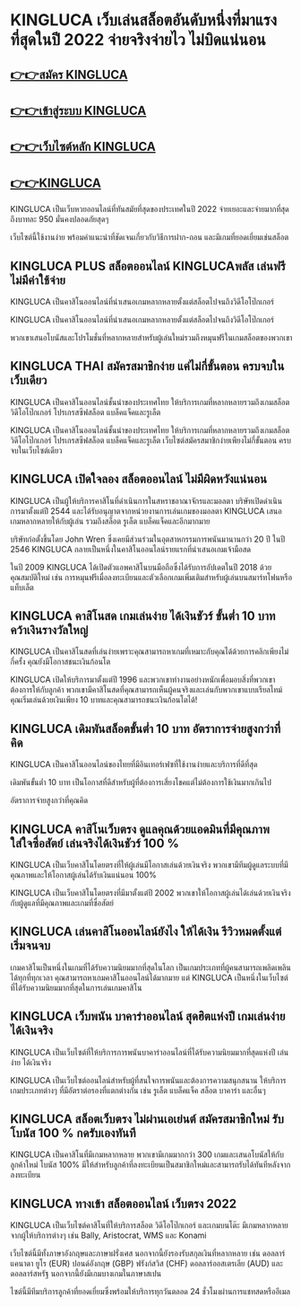 # KINGLUCA เว็บเล่นสล็อตอันดับหนึ่งที่มาแรงที่สุดในปี 2022 จ่ายจริงจ่ายไว ไม่บิดแน่นอน
 
## [👉👉สมัคร KINGLUCA](https://bit.ly/3PQ4PZQ)
 
## [👉👉เข้าสู่ระบบ KINGLUCA](https://bit.ly/3PQ4PZQ)
 
## [👉👉เว็บไซต์หลัก KINGLUCA](https://bit.ly/3PQ4PZQ)

## [👉👉KINGLUCA](https://bit.ly/3PQ4PZQ)
 
KINGLUCA เป็นเว็บหวยออนไลน์ที่ทันสมัยที่สุดของประเทศในปี 2022 จ่ายเยอะและจ่ายมากที่สุดถึงบาทละ 950 มั่นคงปลอดภัยสุดๆ

เว็บไซต์นี้ใช้งานง่าย พร้อมคำแนะนำที่ชัดเจนเกี่ยวกับวิธีการฝาก-ถอน และมีเกมที่ยอดเยี่ยมเช่นสล็อต
 
## KINGLUCA PLUS สล็อตออนไลน์ KINGLUCAพลัส เล่นฟรีไม่มีค่าใช้จ่าย
 
KINGLUCA เป็นคาสิโนออนไลน์ที่นำเสนอเกมหลากหลายตั้งแต่สล็อตไปจนถึงวิดีโอโป๊กเกอร์

KINGLUCA เป็นคาสิโนออนไลน์ที่นำเสนอเกมหลากหลายตั้งแต่สล็อตไปจนถึงวิดีโอโป๊กเกอร์

พวกเขาเสนอโบนัสและโปรโมชั่นที่หลากหลายสำหรับผู้เล่นใหม่รวมถึงหมุนฟรีในเกมสล็อตของพวกเขา
 
## KINGLUCA THAI สมัครสมาชิกง่าย แค่ไม่กี่ขั้นตอน ครบจบในเว็บเดียว
 
KINGLUCA เป็นคาสิโนออนไลน์ชั้นนำของประเทศไทย ให้บริการเกมที่หลากหลายรวมถึงเกมสล็อต วิดีโอโป๊กเกอร์ โปรเกรสซีฟสล็อต แบล็คแจ็คและรูเล็ต

KINGLUCA เป็นคาสิโนออนไลน์ชั้นนำของประเทศไทย ให้บริการเกมที่หลากหลายรวมถึงเกมสล็อต วิดีโอโป๊กเกอร์ โปรเกรสซีฟสล็อต แบล็คแจ็คและรูเล็ต เว็บไซต์สมัครสมาชิกง่ายเพียงไม่กี่ขั้นตอน ครบจบในเว็บไซต์เดียว
 
## KINGLUCA เปิดใจลอง สล็อตออนไลน์ ไม่มีผิดหวังแน่นอน
 
KINGLUCA เป็นผู้ให้บริการคาสิโนที่ดำเนินการในสหราชอาณาจักรและมอลตา บริษัทเปิดดำเนินการมาตั้งแต่ปี 2544 และได้รับอนุญาตจากหน่วยงานการเล่นเกมของมอลตา KINGLUCA เสนอเกมหลากหลายให้กับผู้เล่น รวมถึงสล็อต รูเล็ต แบล็คแจ็คและอีกมากมาย

บริษัทก่อตั้งขึ้นโดย John Wren ซึ่งเคยมีส่วนร่วมในอุตสาหกรรมการพนันมานานกว่า 20 ปี ในปี 2546 KINGLUCA กลายเป็นหนึ่งในคาสิโนออนไลน์รายแรกที่นำเสนอเกมเจ้ามือสด

ในปี 2009 KINGLUCA ได้เปิดตัวแอพคาสิโนบนมือถือซึ่งได้รับการอัปเดตในปี 2018 ด้วยคุณสมบัติใหม่ เช่น การหมุนฟรีเมื่อลงทะเบียนและตัวเลือกเกมเพิ่มเติมสำหรับผู้เล่นบนสมาร์ทโฟนหรือแท็บเล็ต
 
## KINGLUCA คาสิโนสด เกมเล่นง่าย ได้เงินชัวร์ ขั้นต่ำ 10 บาท คว้าเงินรางวัลใหญ่
 
KINGLUCA เป็นคาสิโนสดที่เล่นง่ายเพราะคุณสามารถหาเกมที่เหมาะกับคุณได้ด้วยการคลิกเพียงไม่กี่ครั้ง คุณยังมีโอกาสชนะเงินก้อนโต

KINGLUCA เปิดให้บริการมาตั้งแต่ปี 1996 และพวกเขาทำงานอย่างหนักเพื่อมอบสิ่งที่พวกเขาต้องการให้กับลูกค้า พวกเขามีคาสิโนสดที่คุณสามารถเห็นผู้คนจริงและเล่นกับพวกเขาแบบเรียลไทม์ คุณเริ่มเล่นด้วยเงินเพียง 10 บาทและคุณสามารถชนะเงินก้อนโตได้!
 
## KINGLUCA เดิมพันสล็อตขั้นต่ำ 10 บาท อัตราการจ่ายสูงกว่าที่คิด
 
KINGLUCA เป็นคาสิโนออนไลน์ของไทยที่มีอินเทอร์เฟซที่ใช้งานง่ายและบริการที่ดีที่สุด

เดิมพันขั้นต่ำ 10 บาท เป็นโอกาสที่ดีสำหรับผู้ที่ต้องการเสี่ยงโชคแต่ไม่ต้องการใช้เงินมากเกินไป

อัตราการจ่ายสูงกว่าที่คุณคิด
 
## KINGLUCA คาสิโนเว็บตรง ดูแลคุณด้วยแอดมินที่มีคุณภาพ ใส่ใจซื่อสัตย์ เล่นจริงได้เงินชัวร์ 100 %
 
KINGLUCA เป็นเว็บคาสิโนโดยตรงที่ให้ผู้เล่นมีโอกาสเล่นด้วยเงินจริง พวกเขามีทีมผู้ดูแลระบบที่มีคุณภาพและให้โอกาสผู้เล่นได้รับเงินแน่นอน 100%

KINGLUCA เป็นเว็บคาสิโนโดยตรงที่มีมาตั้งแต่ปี 2002 พวกเขาให้โอกาสผู้เล่นได้เล่นด้วยเงินจริงกับผู้ดูแลที่มีคุณภาพและเกมที่ซื่อสัตย์
 
## KINGLUCA เล่นคาสิโนออนไลน์ยังไง ให้ได้เงิน  รีวิวหมดตั้งแต่เริ่มจนจบ
 
เกมคาสิโนเป็นหนึ่งในเกมที่ได้รับความนิยมมากที่สุดในโลก เป็นเกมประเภทที่ผู้คนสามารถเพลิดเพลินได้ทุกที่ทุกเวลา คุณสามารถหาเกมคาสิโนออนไลน์ได้มากมาย แต่ KINGLUCA เป็นหนึ่งในเว็บไซต์ที่ได้รับความนิยมมากที่สุดในการเล่นเกมคาสิโน
 
## KINGLUCA เว็บพนัน บาคาร่าออนไลน์ สุดฮิตแห่งปี เกมเล่นง่าย ได้เงินจริง
 
KINGLUCA เป็นเว็บไซต์ที่ให้บริการการพนันบาคาร่าออนไลน์ที่ได้รับความนิยมมากที่สุดแห่งปี เล่นง่าย ได้เงินจริง

KINGLUCA เป็นเว็บไซต์ออนไลน์สำหรับผู้ที่สนใจการพนันและต้องการความสนุกสนาน ให้บริการเกมประเภทต่างๆ ที่มีอัตราต่อรองที่แตกต่างกัน เช่น รูเล็ต แบล็คแจ็ค สล็อต บาคาร่า และอื่นๆ
 
## KINGLUCA สล็อตเว็บตรง ไม่ผ่านเอเย่นต์ สมัครสมาชิกใหม่ รับโบนัส 100 % กดรับเองทันที
 
KINGLUCA เป็นคาสิโนที่มีเกมหลากหลาย พวกเขามีเกมมากกว่า 300 เกมและเสนอโบนัสให้กับลูกค้าใหม่ โบนัส 100% มีให้สำหรับลูกค้าที่ลงทะเบียนเป็นสมาชิกใหม่และสามารถรับได้ทันทีหลังจากลงทะเบียน
 
## KINGLUCA ทางเข้า สล็อตออนไลน์ เว็บตรง 2022
 
KINGLUCA เป็นเว็บไซต์คาสิโนที่ให้บริการสล็อต วิดีโอโป๊กเกอร์ และเกมบนโต๊ะ มีเกมหลากหลายจากผู้ให้บริการต่างๆ เช่น Bally, Aristocrat, WMS และ Konami

เว็บไซต์นี้มีทั้งภาษาอังกฤษและภาษาฝรั่งเศส นอกจากนี้ยังรองรับสกุลเงินที่หลากหลาย เช่น ดอลลาร์แคนาดา ยูโร (EUR) ปอนด์อังกฤษ (GBP) ฟรังก์สวิส (CHF) ดอลลาร์ออสเตรเลีย (AUD) และดอลลาร์สหรัฐ นอกจากนี้ยังมีเกมบางเกมในภาษาสเปน

ไซต์นี้มีทีมบริการลูกค้าที่ยอดเยี่ยมซึ่งพร้อมให้บริการทุกวันตลอด 24 ชั่วโมงผ่านการแชทสดหรืออีเมล